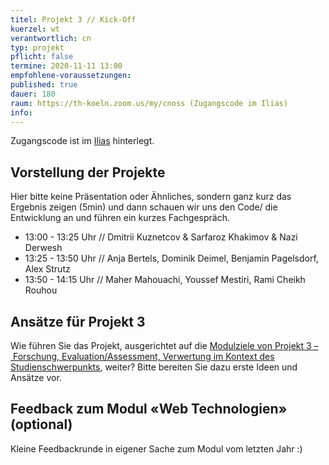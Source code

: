 ```yaml
---
titel: Projekt 3 // Kick-Off
kuerzel: wt
verantwortlich: cn
typ: projekt
pflicht: false
termine: 2020-11-11 13:00
empfohlene-voraussetzungen: 
published: true
dauer: 180
raum: https://th-koeln.zoom.us/my/cnoss (Zugangscode im Ilias)
info: 
---
```


Zugangscode ist im [Ilias](https://ilias.th-koeln.de/goto.php?target=fold_1658174&client_id=ILIAS_FH_Koeln) hinterlegt.


## Vorstellung der Projekte

Hier bitte keine Präsentation oder Ähnliches, sondern ganz kurz das Ergebnis zeigen (5min) und dann schauen wir uns den Code/ die Entwicklung an und führen ein kurzes Fachgespräch.

- 13:00 - 13:25 Uhr //  Dmitrii Kuznetcov & Sarfaroz Khakimov & Nazi Derwesh 
- 13:25 - 13:50 Uhr // Anja Bertels, Dominik Deimel, Benjamin Pagelsdorf, Alex Strutz
- 13:50 - 14:15 Uhr // Maher Mahouachi, Youssef Mestiri, Rami Cheikh Rouhou


## Ansätze für Projekt 3

Wie führen Sie das Projekt, ausgerichtet auf die [Modulziele von Projekt 3 – Forschung, Evaluation/Assessment, Verwertung im Kontext des Studienschwerpunkts](https://www.medieninformatik.th-koeln.de/study/master/moduls/ma_modul_projekt_verwertung/), weiter? Bitte bereiten Sie dazu erste Ideen und Ansätze vor.


## Feedback zum Modul «Web Technologien» (optional)

Kleine Feedbackrunde in eigener Sache zum Modul vom letzten Jahr :)